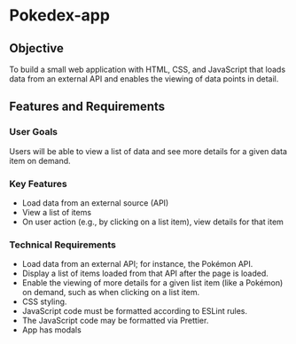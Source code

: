 # Pokedex-app

## Objective
To build a small web application with HTML, CSS, and JavaScript that loads
data from an external API and enables the viewing of data points in detail.

## Features and Requirements

### User Goals
Users will be able to view a list of data and see more details for a given data item on demand.

### Key Features
- Load data from an external source (API)
- View a list of items
- On user action (e.g., by clicking on a list item), view details for that item

### Technical Requirements

- Load data from an external API; for instance, the Pokémon API.
- Display a list of items loaded from that API after the page is loaded.
- Enable the viewing of more details for a given list item (like a Pokémon) on
demand, such as when clicking on a list item.
- CSS styling.
- JavaScript code must be formatted according to ESLint rules.
- The JavaScript code may be formatted via Prettier.
- App has modals
